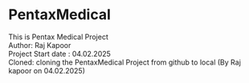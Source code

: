 # PentaxMedical
This is Pentax Medical Project
<br>
Author: Raj Kapoor
<br>
Project Start date : 04.02.2025
<br>
Cloned: cloning the PentaxMedical Project from github to local  (By Raj kapoor on 04.02.2025)
